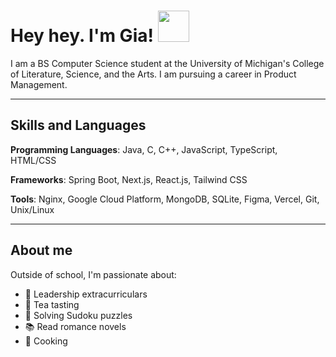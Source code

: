 # Hey hey. I'm Gia! <img src="https://github.com/user-attachments/assets/b1fc3ba5-9cf1-4696-8a92-c3da1ae88203" width="50">


I am a BS Computer Science student at the University of Michigan's College of Literature, Science, and the Arts. I am pursuing a career in Product Management.

__________


## Skills and Languages

**Programming Languages**: Java, C, C++, JavaScript, TypeScript, HTML/CSS

**Frameworks**: Spring Boot, Next.js, React.js, Tailwind CSS

**Tools**: Nginx, Google Cloud Platform, MongoDB, SQLite, Figma, Vercel, Git, Unix/Linux


__________


## About me

Outside of school, I'm passionate about:

- :handshake: Leadership extracurriculars
- :tea: Tea tasting
- :jigsaw: Solving Sudoku puzzles
- :books: Read romance novels
- :fried_egg: Cooking
